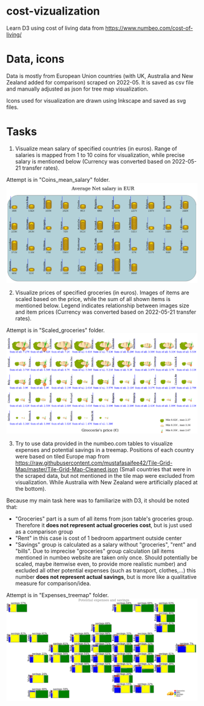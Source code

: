 # cost-vizualization
Learn D3 using cost of living data from https://www.numbeo.com/cost-of-living/

# Data, icons

Data is mostly from European Union countries (with UK, Australia and New Zealand added for comparison) scraped on 2022-05. It is saved as csv file and manually adjusted as json for tree map visualization.

Icons used for visualization are drawn using Inkscape and saved as svg files.

# Tasks

1. Visualize mean salary of specified countries (in euros). Range of salaries is mapped from 1 to 10 coins for visualization, while precise salary is mentioned below (Currency was converted based on 2022-05-21 transfer rates).

Attempt is in "Coins_mean_salary" folder. 
![Coins_mean_salary output](./Images/Average_net_salary.png "Output of code from 'Coins_mean_salary' folder")

2. Visualize prices of specified groceries (in euros). Images of items are scaled based on the price, while the sum of all shown items is mentioned below. Legend indicates relationship between images size and item prices (Currency was converted based on 2022-05-21 transfer rates).

Attempt is in "Scaled_groceries" folder. 
![Scaled_groceries output](./Images/some_groceries_illustration.png "Output of code from 'Scaled_groceries' folder")

3. Try to use data provided in the numbeo.com tables to visualize expenses and potential savings in a treemap. Positions of each country were based on tiled Europe map from https://raw.githubusercontent.com/mustafasaifee42/Tile-Grid-Map/master/Tile-Grid-Map-Cleaned.json (Small countries that were in the scraped data, but not mentioned in the tile map were excluded from visualization. While Australia with New Zealand were artificially placed at the bottom).

Because my main task here was to familiarize with D3, it should be noted that:
 - "Groceries" part is a sum of all items from json table's groceries group. Therefore it **does not represent actual groceries cost**, but is just used as a comparison group
 - "Rent" in this case is cost of 1 bedroom appartment outside center
 - "Savings" group is calculated as a salary without "groceries", "rent" and "bills". Due to imprecise "groceries" group calculation (all items mentioned in numbeo website are taken only once. Should potentially be scaled, maybe itemwise even, to provide more realistic number) and excluded all other potential expenses (such as transport, clothes,...) this number **does not represent actual savings**, but is more like a qualitative measure for comparison/idea.  



Attempt is in "Expenses_treemap" folder. 
![Expenses_treemap output](./Images/expenses_savings_treemap_v1.png "Output of code from 'Expenses_treemap' folder")